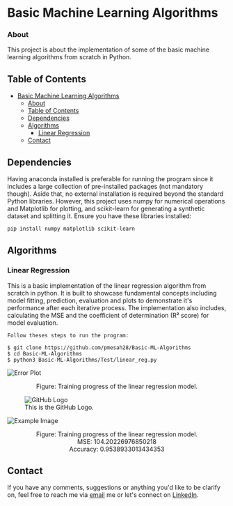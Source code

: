 # Basic Machine Learning Algorithms
### About
This project is about the implementation of some of the basic machine learning
algorithms from scratch in Python.

## Table of Contents
- [Basic Machine Learning Algorithms](#machine-learning-from-scratch)
  * [About](#about)
  * [Table of Contents](#table-of-contents)
  * [Dependencies](#dependencies)
  * [Algorithms](#tests)
    + [Linear Regression](#linear-regression)
  * [Contact](#Contact)

## Dependencies

Having anaconda installed is preferable for running the program since it includes a 
large collection of pre-installed packages (not mandatory though). Aside that, no 
external installation is required beyond the standard Python libraries. However, this 
project uses numpy for numerical operations and Matplotlib for plotting, 
and scikit-learn for generating a synthetic dataset and splitting it. 
Ensure you have these libraries installed:

```bash
pip install numpy matplotlib scikit-learn
```

## Algorithms
### Linear Regression
This is a basic implementation of the linear regression algorithm from scratch in python. It is built to showcase
fundamental concepts including model fitting, prediction, evaluation and plots to demonstrate it's
performance after each iterative process. The implementation also includes, calculating the MSE and the coefficient 
of determination (R² score) for model evaluation.

    Follow theses steps to run the program:

    $ git clone https://github.com/pmesah28/Basic-ML-Algorithms
    $ cd Basic-ML-Algorithms
    $ python3 Basic-ML-Algorithms/Test/linear_reg.py

![Error Plot](/Users/princemensah/Desktop/Basic-ML-Algorithms/images/linear_reg_error.png "Linear-reg Error Plot")
<p align="center">
    Figure: Training progress of the linear regression model.
</p>

<figure>
  <img src="https://github.com/pmensah28/Basic-ML-Algorithms/images/linear_reg_error.png" alt="GitHub Logo" title="GitHub Logo">
  <figcaption>This is the GitHub Logo.</figcaption>
</figure>


![Example Image](/Users/princemensah/Desktop/Basic-ML-Algorithms/images/linear_reg_pred.png "Example Image")
<p align="center">
    Figure: Training progress of the linear regression model.
    <br> MSE: 104.20226976850218
    <br> Accuracy: 0.9538933013434353
</p>

## Contact
If you have any comments, suggestions or anything you'd like to be clarify on, feel free
to reach me via [email](mailto:pmensah@aimsammi.org) me or let's connect on [LinkedIn](https://www.linkedin.com/in/prince-mensah/).